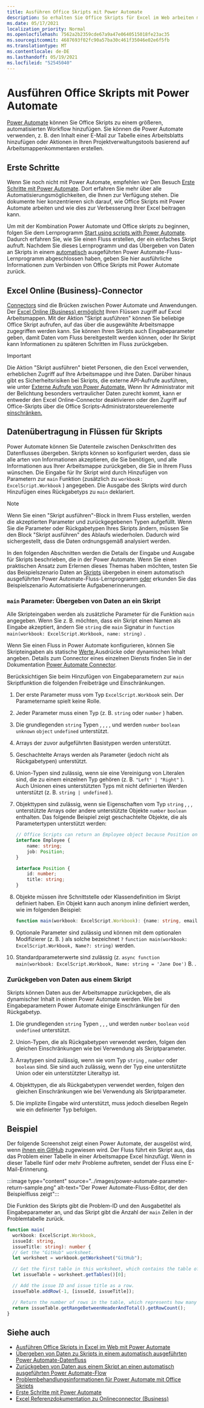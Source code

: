 ```yaml
---
title: Ausführen Office Skripts mit Power Automate
description: So erhalten Sie Office Skripts für Excel im Web arbeiten mit einem Power Automate Workflow.
ms.date: 05/17/2021
localization_priority: Normal
ms.openlocfilehash: 7562a2b2359cde67a9a47e0640515018fe23ac35
ms.sourcegitcommit: 4687693f02fc90a57ba30c461f35046e02e6f5fb
ms.translationtype: MT
ms.contentlocale: de-DE
ms.lasthandoff: 05/19/2021
ms.locfileid: "52545040"
---
```

# <a name="run-office-scripts-with-power-automate"></a>Ausführen Office Skripts mit Power Automate

[Power Automate](https://flow.microsoft.com) können Sie Office Skripts zu einem größeren, automatisierten Workflow hinzufügen. Sie können die Power Automate verwenden, z. B. den Inhalt einer E-Mail zur Tabelle eines Arbeitsblatts hinzufügen oder Aktionen in Ihren Projektverwaltungstools basierend auf Arbeitsmappenkommentaren erstellen.

## <a name="get-started"></a>Erste Schritte

Wenn Sie noch nicht mit Power Automate, empfehlen wir Den Besuch [Erste Schritte mit Power Automate](/power-automate/getting-started). Dort erfahren Sie mehr über alle Automatisierungsmöglichkeiten, die Ihnen zur Verfügung stehen. Die dokumente hier konzentrieren sich darauf, wie Office Skripts mit Power Automate arbeiten und wie dies zur Verbesserung Ihrer Excel beitragen kann.

Um mit der Kombination Power Automate und Office skripts zu beginnen, folgen Sie dem Lernprogramm [Start using scripts with Power Automate](../tutorials/excel-power-automate-manual.md). Dadurch erfahren Sie, wie Sie einen Fluss erstellen, der ein einfaches Skript aufruft. Nachdem Sie dieses Lernprogramm und das Übergeben von Daten an Skripts in einem [automatisch](../tutorials/excel-power-automate-trigger.md) ausgeführten Power Automate-Fluss-Lernprogramm abgeschlossen haben, geben Sie hier ausführliche Informationen zum Verbinden von Office Skripts mit Power Automate zurück.

## <a name="excel-online-business-connector"></a>Excel Online (Business)-Connector

[Connectors](/connectors/connectors) sind die Brücken zwischen Power Automate und Anwendungen. Der [Excel Online (Business) ermöglicht](/connectors/excelonlinebusiness) Ihren Flüssen zugriff auf Excel Arbeitsmappen. Mit der Aktion "Skript ausführen" können Sie beliebige Office Skript aufrufen, auf das über die ausgewählte Arbeitsmappe zugegriffen werden kann. Sie können Ihren Skripts auch Eingabeparameter geben, damit Daten vom Fluss bereitgestellt werden können, oder Ihr Skript kann Informationen zu späteren Schritten im Fluss zurückgeben.

> [!IMPORTANT]
> Die Aktion "Skript ausführen" bietet Personen, die den Excel verwenden, erheblichen Zugriff auf Ihre Arbeitsmappe und ihre Daten. Darüber hinaus gibt es Sicherheitsrisiken bei Skripts, die externe API-Aufrufe ausführen, wie unter [Externe Aufrufe von Power Automate.](external-calls.md) Wenn Ihr Administrator mit der Belichtung besonders vertraulicher Daten zurecht kommt, kann er entweder den Excel Online-Connector deaktivieren oder den Zugriff auf Office-Skripts über die Office Scripts-Administratorsteuerelemente [einschränken.](/microsoft-365/admin/manage/manage-office-scripts-settings)

## <a name="data-transfer-in-flows-for-scripts"></a>Datenübertragung in Flüssen für Skripts

Power Automate können Sie Datenteile zwischen Denkschritten des Datenflusses übergeben. Skripts können so konfiguriert werden, dass sie alle arten von Informationen akzeptieren, die Sie benötigen, und alle Informationen aus Ihrer Arbeitsmappe zurückgeben, die Sie in Ihrem Fluss wünschen. Die Eingabe für Ihr Skript wird durch Hinzufügen von Parametern zur `main` Funktion (zusätzlich zu `workbook: ExcelScript.Workbook` ) angegeben. Die Ausgabe des Skripts wird durch Hinzufügen eines Rückgabetyps zu `main` deklariert.

> [!NOTE]
> Wenn Sie einen "Skript ausführen"-Block in Ihrem Fluss erstellen, werden die akzeptierten Parameter und zurückgegebenen Typen aufgefüllt. Wenn Sie die Parameter oder Rückgabetypen Ihres Skripts ändern, müssen Sie den Block "Skript ausführen" des Ablaufs wiederholen. Dadurch wird sichergestellt, dass die Daten ordnungsgemäß analysiert werden.

In den folgenden Abschnitten werden die Details der Eingabe und Ausgabe für Skripts beschrieben, die in der Power Automate. Wenn Sie einen praktischen Ansatz zum Erlernen dieses Themas haben möchten, testen Sie das Beispielszenario Daten an [Skripts](../resources/scenarios/task-reminders.md) übergeben in einem automatisch ausgeführten Power Automate-Fluss-Lernprogramm [oder](../tutorials/excel-power-automate-trigger.md) erkunden Sie das Beispielszenario Automatisierte Aufgabenerinnerungen.

### <a name="main-parameters-pass-data-to-a-script"></a>`main` Parameter: Übergeben von Daten an ein Skript

Alle Skripteingaben werden als zusätzliche Parameter für die Funktion `main` angegeben. Wenn Sie z. B. möchten, dass ein Skript einen Namen als Eingabe akzeptiert, ändern Sie `string` die `main` Signatur in `function main(workbook: ExcelScript.Workbook, name: string)` .

Wenn Sie einen Fluss in Power Automate konfigurieren, können Sie Skripteingaben als statische [Werte,](/power-automate/use-expressions-in-conditions)Ausdrücke oder dynamischen Inhalt angeben. Details zum Connector eines einzelnen Diensts finden Sie in der Dokumentation [Power Automate Connector](/connectors/).

Berücksichtigen Sie beim Hinzufügen von Eingabeparametern zur `main` Skriptfunktion die folgenden Freibeträge und Einschränkungen.

1. Der erste Parameter muss vom Typ `ExcelScript.Workbook` sein. Der Parametername spielt keine Rolle.

2. Jeder Parameter muss einen Typ (z. B. `string` oder `number` ) haben.

3. Die grundlegenden `string` Typen , , , , und werden `number` `boolean` `unknown` `object` `undefined` unterstützt.

4. Arrays der zuvor aufgeführten Basistypen werden unterstützt.

5. Geschachtelte Arrays werden als Parameter (jedoch nicht als Rückgabetypen) unterstützt.

6. Union-Typen sind zulässig, wenn sie eine Vereinigung von Literalen sind, die zu einem einzelnen Typ gehören (z. B. `"Left" | "Right"` ). Auch Unionen eines unterstützten Typs mit nicht definierten Werden unterstützt (z. B. `string | undefined` ).

7. Objekttypen sind zulässig, wenn sie Eigenschaften vom Typ `string` , , , unterstützte Arrays oder andere unterstützte Objekte `number` `boolean` enthalten. Das folgende Beispiel zeigt geschachtelte Objekte, die als Parametertypen unterstützt werden:

    ```TypeScript
    // Office Scripts can return an Employee object because Position only contains strings and numbers.
    interface Employee {
        name: string;
        job: Position;
    }

    interface Position {
        id: number;
        title: string;
    }
    ```

8. Objekte müssen ihre Schnittstelle oder Klassendefinition im Skript definiert haben. Ein Objekt kann auch anonym inline definiert werden, wie im folgenden Beispiel:

    ```TypeScript
    function main(workbook: ExcelScript.Workbook): {name: string, email: string}
    ```

9. Optionale Parameter sind zulässig und können mit dem optionalen Modifizierer (z. B. ) als solche bezeichnet `?` `function main(workbook: ExcelScript.Workbook, Name?: string)` werden.

10. Standardparameterwerte sind zulässig (z. `async function main(workbook: ExcelScript.Workbook, Name: string = 'Jane Doe')` B. .

### <a name="return-data-from-a-script"></a>Zurückgeben von Daten aus einem Skript

Skripts können Daten aus der Arbeitsmappe zurückgeben, die als dynamischer Inhalt in einem Power Automate werden. Wie bei Eingabeparametern Power Automate einige Einschränkungen für den Rückgabetyp.

1. Die grundlegenden `string` Typen , , , und werden `number` `boolean` `void` `undefined` unterstützt.

2. Union-Typen, die als Rückgabetypen verwendet werden, folgen den gleichen Einschränkungen wie bei Verwendung als Skriptparameter.

3. Arraytypen sind zulässig, wenn sie vom Typ `string` , `number` oder `boolean` sind. Sie sind auch zulässig, wenn der Typ eine unterstützte Union oder ein unterstützter Literaltyp ist.

4. Objekttypen, die als Rückgabetypen verwendet werden, folgen den gleichen Einschränkungen wie bei Verwendung als Skriptparameter.

5. Die implizite Eingabe wird unterstützt, muss jedoch dieselben Regeln wie ein definierter Typ befolgen.

## <a name="example"></a>Beispiel

Der folgende Screenshot zeigt einen Power Automate, der ausgelöst wird, wenn [ihnen ein GitHub](https://github.com/) zugewiesen wird. Der Fluss führt ein Skript aus, das das Problem einer Tabelle in einer Arbeitsmappe Excel hinzufügt. Wenn in dieser Tabelle fünf oder mehr Probleme auftreten, sendet der Fluss eine E-Mail-Erinnerung.

:::image type="content" source="../images/power-automate-parameter-return-sample.png" alt-text="Der Power Automate-Fluss-Editor, der den Beispielfluss zeigt":::

Die Funktion des Skripts gibt die Problem-ID und den Ausgabetitel als Eingabeparameter an, und das Skript gibt die Anzahl der `main` Zeilen in der Problemtabelle zurück.

```TypeScript
function main(
  workbook: ExcelScript.Workbook,
  issueId: string,
  issueTitle: string): number {
  // Get the "GitHub" worksheet.
  let worksheet = workbook.getWorksheet("GitHub");

  // Get the first table in this worksheet, which contains the table of GitHub issues.
  let issueTable = worksheet.getTables()[0];

  // Add the issue ID and issue title as a row.
  issueTable.addRow(-1, [issueId, issueTitle]);

  // Return the number of rows in the table, which represents how many issues are assigned to this user.
  return issueTable.getRangeBetweenHeaderAndTotal().getRowCount();
}
```

## <a name="see-also"></a>Siehe auch

- [Ausführen Office Skripts in Excel im Web mit Power Automate](../tutorials/excel-power-automate-manual.md)
- [Übergeben von Daten zu Skripts in einem automatisch ausgeführten Power Automate-Datenfluss](../tutorials/excel-power-automate-trigger.md)
- [Zurückgeben von Daten aus einem Skript an einen automatisch ausgeführten Power Automate-Flow](../tutorials/excel-power-automate-returns.md)
- [Problembehandlungsinformationen für Power Automate mit Office Skripts](../testing/power-automate-troubleshooting.md)
- [Erste Schritte mit Power Automate](/power-automate/getting-started)
- [Excel Referenzdokumentation zu Onlineconnector (Business)](/connectors/excelonlinebusiness/)

